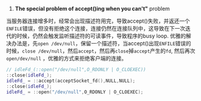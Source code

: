 1. **The special problem of  accept()ing when you can't"** problem

当服务器连接增多时，经常会出现描述符用完，导致accept()失败，并返还一个`ENFILE`错误，但没有拒绝这个连接，连接仍然在连接队列中，这导致在下一次迭代的时候，仍然会触发监听描述符的可读事件，导致程序的busy loop.  优雅的解决办法是，先`open /dev/null`，保留一个描述符，当accept()出现`ENFILE`错误的时候，`close /dev/null`，然后`accept`，然后再`close`掉`accept`产生的`fd`, 然后再次`open/dev/null` ，优雅的方式来拒绝客户端的连接。

```c++
// idleFd_(::open("/dev/null",O_RDONLY | O_CLOEXEC))
::close(idleFd_);
idleFd_ = ::accept(acceptSocket_fd(),NULL,NULL);
::close(idleFd_);
idleFd_ = ::open("/dev/null",O_RDONLY | O_CLOEXEC);
```



 